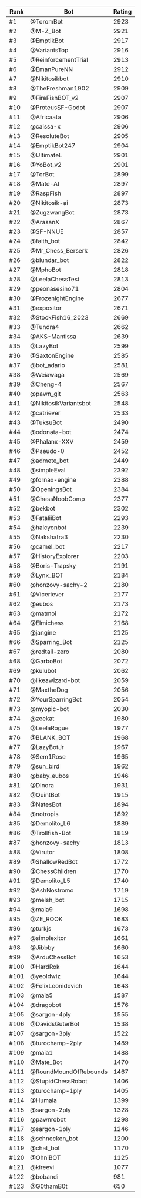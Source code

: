 Rank|Bot|Rating
---|---|---
#1|@ToromBot|2923
#2|@M-Z_Bot|2921
#3|@EmptikBot|2917
#4|@VariantsTop|2916
#5|@ReinforcementTrial|2913
#6|@EmanPureNN|2912
#7|@Nikitosikbot|2910
#8|@TheFreshman1902|2909
#9|@FireFishBOT_v2|2907
#10|@ProteusSF-Godot|2907
#11|@Africaata|2906
#12|@caissa-x|2906
#13|@ResoluteBot|2905
#14|@EmptikBot247|2904
#15|@UltimateL|2901
#16|@YoBot_v2|2901
#17|@TorBot|2899
#18|@Mate-AI|2897
#19|@RaspFish|2897
#20|@Nikitosik-ai|2873
#21|@ZugzwangBot|2873
#22|@ArasanX|2867
#23|@SF-NNUE|2857
#24|@faith_bot|2842
#25|@Mr_Chess_Berserk|2826
#26|@blundar_bot|2822
#27|@MphoBot|2818
#28|@LeelaChessTest|2813
#29|@peonasesino71|2804
#30|@FrozenightEngine|2677
#31|@expositor|2671
#32|@StockFish16_2023|2669
#33|@Tundra4|2662
#34|@AKS-Mantissa|2639
#35|@LazyBot|2599
#36|@SaxtonEngine|2585
#37|@bot_adario|2581
#38|@Weiawaga|2569
#39|@Cheng-4|2567
#40|@pawn_git|2563
#41|@NikitosikVariantsbot|2548
#42|@catriever|2533
#43|@TuksuBot|2490
#44|@odonata-bot|2474
#45|@Phalanx-XXV|2459
#46|@Pseudo-0|2452
#47|@admete_bot|2449
#48|@simpleEval|2392
#49|@fornax-engine|2388
#50|@OpeningsBot|2384
#51|@ChessNoobComp|2377
#52|@bekbot|2302
#53|@FataliiBot|2293
#54|@halcyonbot|2239
#55|@Nakshatra3|2230
#56|@camel_bot|2217
#57|@HistoryExplorer|2203
#58|@Boris-Trapsky|2191
#59|@Lynx_BOT|2184
#60|@honzovy-sachy-2|2180
#61|@Viceriever|2177
#62|@eubos|2173
#63|@matmoi|2172
#64|@Elmichess|2168
#65|@jangine|2125
#66|@Sparring_Bot|2125
#67|@redtail-zero|2080
#68|@GarboBot|2072
#69|@kulubot|2062
#70|@likeawizard-bot|2059
#71|@MaxtheDog|2056
#72|@YourSparringBot|2054
#73|@myopic-bot|2030
#74|@zeekat|1980
#75|@LeelaRogue|1977
#76|@BLANK_BOT|1968
#77|@LazyBotJr|1967
#78|@Sem1Rose|1965
#79|@sun_bird|1962
#80|@baby_eubos|1946
#81|@Dinora|1931
#82|@QuintBot|1915
#83|@NatesBot|1894
#84|@notropis|1892
#85|@Demolito_L6|1889
#86|@Trollfish-Bot|1819
#87|@honzovy-sachy|1813
#88|@Virutor|1808
#89|@ShallowRedBot|1772
#90|@ChessChildren|1770
#91|@Demolito_L5|1740
#92|@AshNostromo|1719
#93|@melsh_bot|1715
#94|@maia9|1698
#95|@ZE_ROOK|1683
#96|@turkjs|1673
#97|@simplexitor|1661
#98|@Jibbby|1660
#99|@ArduChessBot|1653
#100|@HardRok|1644
#101|@yeoldwiz|1644
#102|@FelixLeonidovich|1643
#103|@maia5|1587
#104|@dragobot|1576
#105|@sargon-4ply|1555
#106|@DavidsGuterBot|1538
#107|@sargon-3ply|1522
#108|@turochamp-2ply|1489
#109|@maia1|1488
#110|@Mate_Bot|1470
#111|@RoundMoundOfRebounds|1467
#112|@StupidChessRobot|1406
#113|@turochamp-1ply|1405
#114|@Humaia|1399
#115|@sargon-2ply|1328
#116|@pawnrobot|1298
#117|@sargon-1ply|1246
#118|@schnecken_bot|1200
#119|@chat_bot|1170
#120|@OhniBOT|1125
#121|@kireevi|1077
#122|@bobandi|981
#123|@G0thamB0t|650
